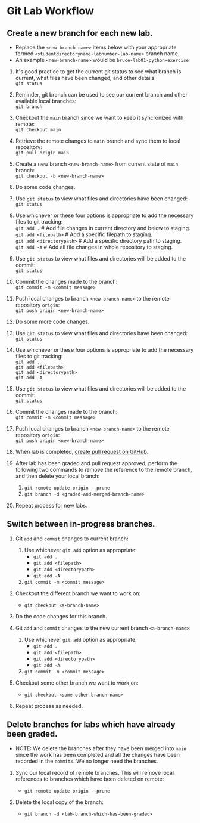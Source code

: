 # Git Lab Workflow

## Create a new branch for each new lab.

* Replace the `<new-branch-name>` items below with your appropriate formed `<studentdirectoryname-labnumber-lab-name>` branch name.
* An example `<new-branch-name>` would be `bruce-lab01-python-exercise`

1. It's good practice to get the current git status to see what branch is current, what files have been changed, and other details:  
    `git status`

1. Reminder, git branch can be used to see our current branch and other available local branches:  
    `git branch`

1. Checkout the `main` branch since we want to keep it syncronized with remote:  
    `git checkout main`

1. Retrieve the remote changes to `main` branch and sync them to local repository:  
    `git pull origin main`

1. Create a new branch `<new-branch-name>` from current state of `main` branch:  
    `git checkout -b <new-branch-name>`

1. Do some code changes.

1. Use `git status` to view what files and directories have been changed:  
    `git status`

1. Use whichever or these four options is appropriate to add the necessary files to git tracking:  
    `git add .`  # Add file changes in current directory and below to staging.  
    `git add <filepath>`  # Add a specific filepath to staging.  
    `git add <directorypath>`  # Add a specific directory path to staging.  
    `git add -A`  # Add all file changes in whole repository to staging.  

1. Use `git status` to view what files and directories will be added to the commit:  
    `git status`

1. Commit the changes made to the branch:  
    `git commit -m <commit message>`

1. Push local changes to branch `<new-branch-name>` to the remote repository `origin`:  
    `git push origin <new-branch-name>`

1. Do some more code changes.

1. Use `git status` to view what files and directories have been changed:  
    `git status`

1. Use whichever or these four options is appropriate to add the necessary files to git tracking:  
    `git add .`  
    `git add <filepath>`  
    `git add <directorypath>`  
    `git add -A`  

1. Use `git status` to view what files and directories will be added to the commit:  
    `git status`

1. Commit the changes made to the branch:  
    `git commit -m <commit message>`

1. Push local changes to branch `<new-branch-name>` to the remote repository `origin`:  
    `git push origin <new-branch-name>`

1. When lab is completed, [create pull request on GitHub](10%20GitHub%20Pull%20Request.md).

1. After lab has been graded and pull request approved, perform the following two commands to remove the reference to the remote branch, and then delete your local branch:  
    1. `git remote update origin --prune`
    1. `git branch -d <graded-and-merged-branch-name>`

1. Repeat process for new labs.

## Switch between in-progress branches.

1. Git `add` and `commit` changes to current branch:  
    1. Use whichever `git add` option as appropriate:
        * `git add .`  
        * `git add <filepath>`  
        * `git add <directorypath>`  
        * `git add -A` 
    1. `git commit -m <commit message>`

1. Checkout the different branch we want to work on:  
    * `git checkout <a-branch-name>`

1. Do the code changes for this branch.

1. Git `add` and `commit` changes to the new current branch `<a-branch-name>`:  
    1. Use whichever `git add` option as appropriate:
        * `git add .`  
        * `git add <filepath>`  
        * `git add <directorypath>`  
        * `git add -A` 
    1. `git commit -m <commit message>`

1. Checkout some other branch we want to work on:  
    * `git checkout <some-other-branch-name>`

1. Repeat process as needed.

## Delete branches for labs which have already been graded.
* NOTE: We delete the branches after they have been merged into `main` since the work has been completed and all the changes have been recorded in the `commit`s. We no longer need the branches.

1. Sync our local record of remote branches. This will remove local references to branches which have been deleted on remote:  
    * `git remote update origin --prune`

1. Delete the local copy of the branch:  
    * `git branch -d <lab-branch-which-has-been-graded>`
